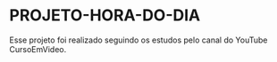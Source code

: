 # PROJETO-HORA-DO-DIA
Esse projeto foi realizado seguindo os estudos pelo canal do YouTube CursoEmVideo.
